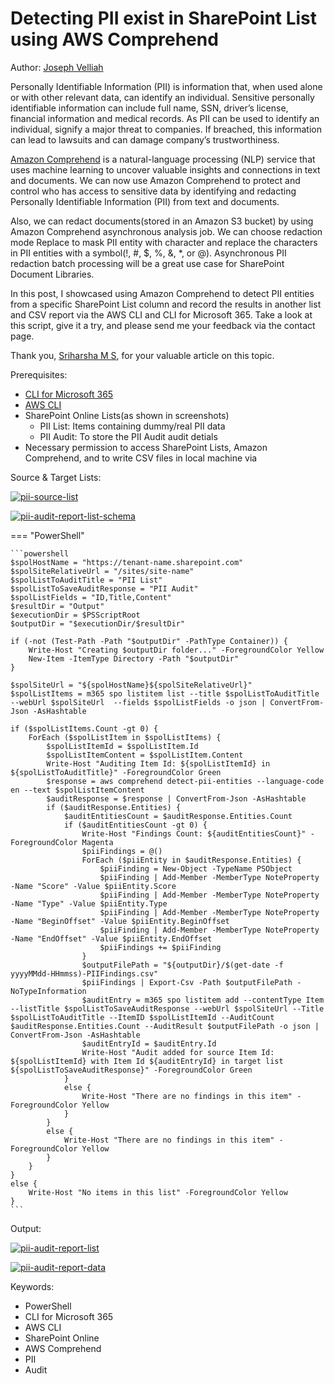 # Detecting PII exist in SharePoint List using AWS Comprehend

Author: [Joseph Velliah](https://blog.josephvelliah.com/detecting-pii-exist-in-sharepoint-list-using-aws-comprehend)

Personally Identifiable Information (PII) is information that, when used alone or with other relevant data, can identify an individual. Sensitive personally identifiable information can include full name, SSN, driver’s license, financial information and medical records. As PII can be used to identify an individual, signify a major threat to companies. If breached, this information can lead to lawsuits and can damage company’s trustworthiness.

[Amazon Comprehend](https://aws.amazon.com/comprehend/) is a natural-language processing (NLP) service that uses machine learning to uncover valuable insights and connections in text and documents. We can now use Amazon Comprehend to protect and control who has access to sensitive data by identifying and redacting Personally Identifiable Information (PII) from text and documents.

Also, we can redact documents(stored in an Amazon S3 bucket) by using Amazon Comprehend asynchronous analysis job. We can choose redaction mode Replace to mask PII entity with character and replace the characters in PII entities with a symbol(!, #, $, %, &, *, or @). Asynchronous PII redaction batch processing will be a great use case for SharePoint Document Libraries. 

In this post, I showcased using Amazon Comprehend to detect PII entities from a specific SharePoint List column and record the results in another list and CSV report via the AWS CLI and CLI for Microsoft 365. Take a look at this script, give it a try, and please send me your feedback via the contact page. 

Thank you, [Sriharsha M S](https://aws.amazon.com/blogs/machine-learning/detecting-and-redacting-pii-using-amazon-comprehend/), for your valuable article on this topic.

Prerequisites:

- [CLI for Microsoft 365](https://pnp.github.io/cli-microsoft365/)
- [AWS CLI](https://aws.amazon.com/cli/)
- SharePoint Online Lists(as shown in screenshots)
  - PII List: Items containing dummy/real PII data
  - PII Audit: To store the PII Audit audit detials
- Necessary permission to access SharePoint Lists, Amazon Comprehend, and to write CSV files in local machine via

Source & Target Lists:

[![pii-source-list](../images/sample-scripts/detecting-pii-exist-in-splist-column/pii-source-list.png)](../images/sample-scripts/detecting-pii-exist-in-splist-column/pii-source-list.png)

[![pii-audit-report-list-schema](../images/sample-scripts/detecting-pii-exist-in-splist-column/pii-audit-report-list-schema.png)](../images/sample-scripts/detecting-pii-exist-in-splist-column/pii-audit-report-list-schema.png)

=== "PowerShell"

    ```powershell
    $spolHostName = "https://tenant-name.sharepoint.com"
    $spolSiteRelativeUrl = "/sites/site-name"
    $spolListToAuditTitle = "PII List"
    $spolListToSaveAuditResponse = "PII Audit"
    $spolListFields = "ID,Title,Content"
    $resultDir = "Output"
    $executionDir = $PSScriptRoot
    $outputDir = "$executionDir/$resultDir"

    if (-not (Test-Path -Path "$outputDir" -PathType Container)) {
        Write-Host "Creating $outputDir folder..." -ForegroundColor Yellow
        New-Item -ItemType Directory -Path "$outputDir"
    }

    $spolSiteUrl = "${spolHostName}${spolSiteRelativeUrl}"
    $spolListItems = m365 spo listitem list --title $spolListToAuditTitle --webUrl $spolSiteUrl  --fields $spolListFields -o json | ConvertFrom-Json -AsHashtable

    if ($spolListItems.Count -gt 0) {
        ForEach ($spolListItem in $spolListItems) {
            $spolListItemId = $spolListItem.Id
            $spolListItemContent = $spolListItem.Content
            Write-Host "Auditing Item Id: ${spolListItemId} in ${spolListToAuditTitle}" -ForegroundColor Green
            $response = aws comprehend detect-pii-entities --language-code en --text $spolListItemContent
            $auditResponse = $response | ConvertFrom-Json -AsHashtable 
            if ($auditResponse.Entities) {
                $auditEntitiesCount = $auditResponse.Entities.Count
                if ($auditEntitiesCount -gt 0) {
                    Write-Host "Findings Count: ${auditEntitiesCount}" -ForegroundColor Magenta
                    $piiFindings = @()
                    ForEach ($piiEntity in $auditResponse.Entities) {
                        $piiFinding = New-Object -TypeName PSObject
                        $piiFinding | Add-Member -MemberType NoteProperty -Name "Score" -Value $piiEntity.Score
                        $piiFinding | Add-Member -MemberType NoteProperty -Name "Type" -Value $piiEntity.Type
                        $piiFinding | Add-Member -MemberType NoteProperty -Name "BeginOffset" -Value $piiEntity.BeginOffset
                        $piiFinding | Add-Member -MemberType NoteProperty -Name "EndOffset" -Value $piiEntity.EndOffset
                        $piiFindings += $piiFinding
                    }
                    $outputFilePath = "${outputDir}/$(get-date -f yyyyMMdd-HHmmss)-PIIFindings.csv"
                    $piiFindings | Export-Csv -Path $outputFilePath -NoTypeInformation
                    $auditEntry = m365 spo listitem add --contentType Item --listTitle $spolListToSaveAuditResponse --webUrl $spolSiteUrl --Title $spolListToAuditTitle --ItemID $spolListItemId --AuditCount $auditResponse.Entities.Count --AuditResult $outputFilePath -o json | ConvertFrom-Json -AsHashtable
                    $auditEntryId = $auditEntry.Id
                    Write-Host "Audit added for source Item Id: ${spolListItemId} with Item Id ${auditEntryId} in target list ${spolListToSaveAuditResponse}" -ForegroundColor Green
                }
                else {
                    Write-Host "There are no findings in this item" -ForegroundColor Yellow
                }
            }
            else {
                Write-Host "There are no findings in this item" -ForegroundColor Yellow
            }
        }
    }
    else {
        Write-Host "No items in this list" -ForegroundColor Yellow
    }
    ```

Output:

[![pii-audit-report-list](../images/sample-scripts/detecting-pii-exist-in-splist-column/pii-audit-report-list.png)](../images/sample-scripts/detecting-pii-exist-in-splist-column/pii-audit-report-list.png)

[![pii-audit-report-data](../images/sample-scripts/detecting-pii-exist-in-splist-column/pii-audit-report-data.png)](../images/sample-scripts/detecting-pii-exist-in-splist-column/pii-audit-report-data.png)

Keywords:

- PowerShell
- CLI for Microsoft 365
- AWS CLI
- SharePoint Online
- AWS Comprehend
- PII
- Audit
